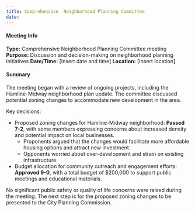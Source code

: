 ```yaml
---
title: Comprehensive  Neighborhood Planning Committee
date: 
---
```

#### Meeting Info
**Type:** Comprehensive Neighborhood Planning Committee meeting
**Purpose:** Discussion and decision-making on neighborhood planning initiatives
**Date/Time:** [Insert date and time]
**Location:** [Insert location]

#### Summary
The meeting began with a review of ongoing projects, including the Hamline-Midway neighborhood plan update. The committee discussed potential zoning changes to accommodate new development in the area.

Key decisions:

* Proposed zoning changes for Hamline-Midway neighborhood: **Passed 7-2**, with some members expressing concerns about increased density and potential impact on local businesses.
	+ Proponents argued that the changes would facilitate more affordable housing options and attract new investment.
	+ Opponents worried about over-development and strain on existing infrastructure.
* Budget allocation for community outreach and engagement efforts: **Approved 9-0**, with a total budget of $200,000 to support public meetings and educational materials.

No significant public safety or quality of life concerns were raised during the meeting. The next step is for the proposed zoning changes to be presented to the City Planning Commission.

